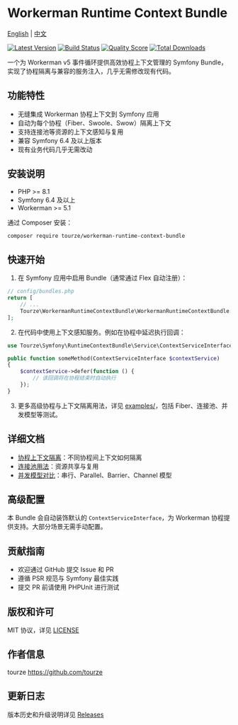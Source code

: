 # Workerman Runtime Context Bundle

[English](README.md) | [中文](README.zh-CN.md)

[![Latest Version](https://img.shields.io/packagist/v/tourze/workerman-runtime-context-bundle.svg?style=flat-square)](https://packagist.org/packages/tourze/workerman-runtime-context-bundle)
[![Build Status](https://img.shields.io/travis/tourze/workerman-runtime-context-bundle/master.svg?style=flat-square)](https://travis-ci.org/tourze/workerman-runtime-context-bundle)
[![Quality Score](https://img.shields.io/scrutinizer/g/tourze/workerman-runtime-context-bundle.svg?style=flat-square)](https://scrutinizer-ci.com/g/tourze/workerman-runtime-context-bundle)
[![Total Downloads](https://img.shields.io/packagist/dt/tourze/workerman-runtime-context-bundle.svg?style=flat-square)](https://packagist.org/packages/tourze/workerman-runtime-context-bundle)

一个为 Workerman v5 事件循环提供高效协程上下文管理的 Symfony Bundle，实现了协程隔离与兼容的服务注入，几乎无需修改现有代码。

## 功能特性

- 无缝集成 Workerman 协程上下文到 Symfony 应用
- 自动为每个协程（Fiber、Swoole、Swow）隔离上下文
- 支持连接池等资源的上下文感知与复用
- 兼容 Symfony 6.4 及以上版本
- 现有业务代码几乎无需改动

## 安装说明

- PHP >= 8.1
- Symfony 6.4 及以上
- Workerman >= 5.1

通过 Composer 安装：

```bash
composer require tourze/workerman-runtime-context-bundle
```

## 快速开始

1. 在 Symfony 应用中启用 Bundle（通常通过 Flex 自动注册）：

```php
// config/bundles.php
return [
    // ...
    Tourze\WorkermanRuntimeContextBundle\WorkermanRuntimeContextBundle::class => ['all' => true],
];
```

2. 在代码中使用上下文感知服务。例如在协程中延迟执行回调：

```php
use Tourze\Symfony\RuntimeContextBundle\Service\ContextServiceInterface;

public function someMethod(ContextServiceInterface $contextService)
{
    $contextService->defer(function () {
        // 该回调将在协程结束时自动执行
    });
}
```

3. 更多高级协程与上下文隔离用法，详见 [examples/](./examples/)，包括 Fiber、连接池、并发模型等测试。

## 详细文档

- [协程上下文隔离](./examples/coroutine/README.zh-CN.md)：不同协程间上下文如何隔离
- [连接池用法](./examples/coroutine/README.zh-CN.md)：资源共享与复用
- [并发模型对比](./examples/coroutine/README.zh-CN.md)：串行、Parallel、Barrier、Channel 模型

## 高级配置

本 Bundle 会自动装饰默认的 `ContextServiceInterface`，为 Workerman 协程提供支持。大部分场景无需手动配置。

## 贡献指南

- 欢迎通过 GitHub 提交 Issue 和 PR
- 遵循 PSR 规范与 Symfony 最佳实践
- 提交 PR 前请使用 PHPUnit 进行测试

## 版权和许可

MIT 协议，详见 [LICENSE](./LICENSE)

## 作者信息

tourze <https://github.com/tourze>

## 更新日志

版本历史和升级说明详见 [Releases](https://github.com/tourze/workerman-runtime-context-bundle/releases)
